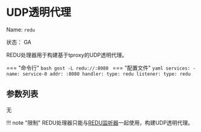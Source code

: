 # UDP透明代理

Name: `redu`

状态： GA

REDU处理器用于构建基于tproxy的UDP透明代理。

=== "命令行"
	```bash
	gost -L redu://:8080
	```
=== "配置文件"
    ```yaml
	services:
	- name: service-0
	  addr: :8080
	  handler:
		type: redu
	  listener:
		type: redu
	```

## 参数列表

无

!!! note "限制"
    REDU处理器只能与[REDU监听器](/reference/listeners/redu/)一起使用，构建UDP透明代理。
